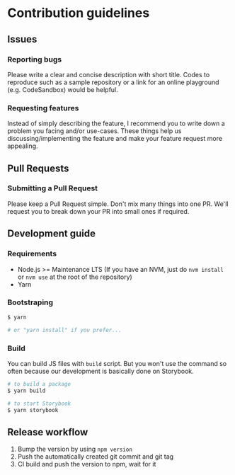 # Contribution guidelines

## Issues

### Reporting bugs

Please write a clear and concise description with short title.
Codes to reproduce such as a sample repository or a link for an online playground (e.g. CodeSandbox) would be helpful.

### Requesting features

Instead of simply describing the feature, I recommend you to write down a problem you facing and/or use-cases.
These things help us discussing/implementing the feature and make your feature request more appealing.

## Pull Requests

### Submitting a Pull Request

Please keep a Pull Request simple. Don't mix many things into one PR.
We'll request you to break down your PR into small ones if required.

## Development guide

### Requirements

- Node.js >= Maintenance LTS (If you have an NVM, just do `nvm install` or `nvm use` at the root of the repository)
- Yarn

### Bootstraping

```sh
$ yarn

# or "yarn install" if you prefer...
```

### Build

You can build JS files with `build` script.
But you won't use the command so often because our development is basically done on Storybook.

```sh
# to build a package
$ yarn build

# to start Storybook
$ yarn storybook
```

## Release workflow

1. Bump the version by using `npm version`
2. Push the automatically created git commit and git tag
3. CI build and push the version to npm, wait for it

